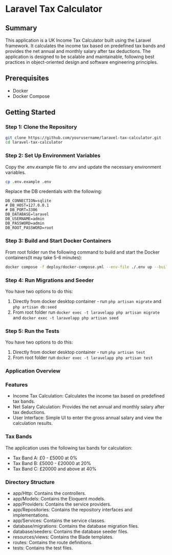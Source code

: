 # Laravel Tax Calculator

## Summary

This application is a UK Income Tax Calculator built using the Laravel framework. It calculates the income tax based on predefined tax bands and provides the net annual and monthly salary after tax deductions. The application is designed to be scalable and maintainable, following best practices in object-oriented design and software engineering principles.

## Prerequisites

- Docker
- Docker Compose

## Getting Started

### Step 1: Clone the Repository

```sh
git clone https://github.com/yourusername/laravel-tax-calculator.git
cd laravel-tax-calculator
```

### Step 2: Set Up Environment Variables
Copy the .env.example file to .env and update the necessary environment variables.

```sh
cp .env.example .env
```
Replace the DB credentials with the following:
```
DB_CONNECTION=sqlite
# DB_HOST=127.0.0.1
# DB_PORT=3306
DB_DATABASE=laravel
DB_USERNAME=admin
DB_PASSWORD=admin
DB_ROOT_PASSWORD=root
```

### Step 3: Build and Start Docker Containers
From root folder run the following command to build and start the Docker containers(It may take 5-6 minutes):

```sh
docker compose -f deploy/docker-compose.yml --env-file ./.env up --build
```

### Step 4: Run Migrations and Seeder
You have two options to do this:
1. Directly from docker desktop container - run `php artisan migrate` and `php artisan db:seed`
2. From root folder run `docker exec -t laravelapp php artisan migrate` and `docker exec -t laravelapp php artisan seed`

### Step 5: Run the Tests
You have two options to do this:
1. Directly from docker desktop container - run `php artisan test`
2. From root folder run `docker exec -t laravelapp php artisan test`

### Application Overview

### Features

* Income Tax Calculation: Calculates the income tax based on predefined tax bands.
* Net Salary Calculation: Provides the net annual and monthly salary after tax deductions.
* User Interface: Simple UI to enter the gross annual salary and view the calculation results.

### Tax Bands
The application uses the following tax bands for calculation:

* Tax Band A: £0 - £5000 at 0%
* Tax Band B: £5000 - £20000 at 20%
* Tax Band C: £20000 and above at 40%

### Directory Structure

* app/Http: Contains the controllers.
* app/Models: Contains the Eloquent models.
* app/Providers: Contains the service providers.
* app/Repositories: Contains the repository interfaces and implementations.
* app/Services: Contains the service classes.
* database/migrations: Contains the database migration files.
* database/seeders: Contains the database seeder files.
* resources/views: Contains the Blade templates.
* routes: Contains the route definitions.
* tests: Contains the test files.

